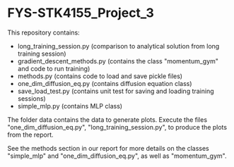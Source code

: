 # FYS-STK4155_Project_3

This repository contains:

* long_training_session.py (comparison to analytical solution from long training session)
* gradient_descent_methods.py (contains the class "momentum_gym" and code to run training)
* methods.py  (contains code to load and save pickle files)
* one_dim_diffusion_eq.py (contains diffusion equation class)
* save_load_test.py (contains unit test for saving and loading training sessions)
* simple_mlp.py (contains MLP class)

The folder data contains the data to generate plots.
Execute the files "one_dim_diffusion_eq.py", "long_training_session.py",
to produce the plots from the report.

See the methods section in our report for more details on the classes
"simple_mlp" and "one_dim_diffusion_eq.py", as well as "momentum_gym".
